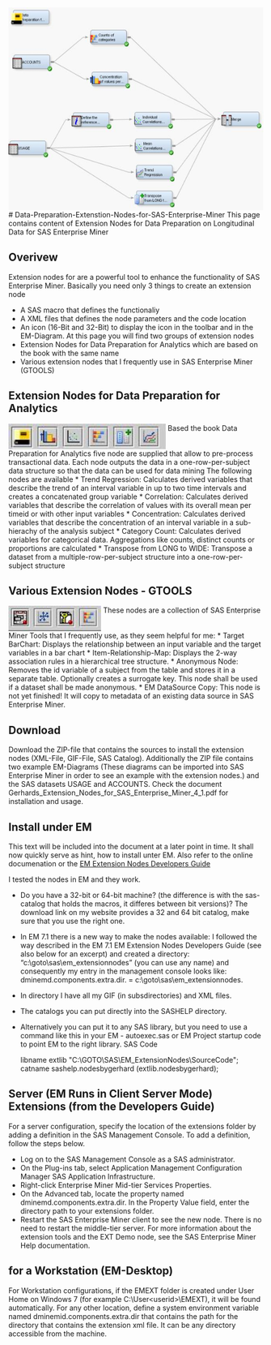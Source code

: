 <img src='ExtensionNode_DataPrep_Large.jpg' align='right' height="400">
# Data-Preparation-Extenstion-Nodes-for-SAS-Enterprise-Miner
This page contains content of Extension Nodes for Data Preparation on Longitudinal Data for SAS Enterprise Miner 

## Overivew
Extension nodes for are a powerful tool to enhance the functionality of SAS Enterprise Miner.
Basically you need only 3 things to create an extension node
* A SAS macro that defines the functionaliy
* A XML files that defines the node parameters and the code location
* An icon (16-Bit and 32-Bit) to display the icon in the toolbar and in the EM-Diagram.
At this page you will find two groups of extension nodes
* Extension Nodes for Data Preparation for Analytics which are based on the book with the same name
* Various extension nodes that I frequently use in SAS Enterprise Miner (GTOOLS)

## Extension Nodes for Data Preparation for Analytics
<img src='ExtensionNodes_DataPrep_Small.jpg' align='top' height="50">
Based the book Data Preparation for Analytics five node are supplied that allow to pre-process transactional data.
Each node outputs the data in a one-row-per-subject data structure so that the data can be used for data mining
The following nodes are available
* Trend Regression: Calculates derived variables that describe the trend of an interval variable in up to two time intervals and creates a concatenated group variable
* Correlation: Calculates derived variables that describe the correlation of values with its overall mean per timeid or with other input variables
* Concentration: Calculates derived variables that describe the concentration of an interval variable in a sub-hierachy of the analysis subject
* Category Count: Calculates derived variables for categorical data. Aggregations like counts, distinct counts or proportions are calculated
* Transpose from LONG to WIDE: Transpose a dataset from a multiple-row-per-subject structure into a one-row-per-subject structure

## Various Extension Nodes - GTOOLS
<img src='ExtensionNodes_Gtools_small.jpg' align='top' height="50">
These nodes are a collection of SAS Enterprise Miner Tools that I frequently use, as they seem helpful for me:
* Target BarChart: Displays the relationship between an input variable and the target variables in a bar chart
* Item-Relationship-Map: Displays the 2-way association rules in a hierarchical tree structure.
* Anonymous Node: Removes the id variable of a subject from the table and stores it in a separate table. Optionally creates a surrogate key. This node shall be used if a dataset shall be made anonymous.
* EM DataSource Copy: This node is not yet finished! It will copy to metadata of an existing data source in SAS Enterprise Miner.

## Download
Download the ZIP-file that contains the sources to install the extension nodes (XML-File, GIF-File, SAS Catalog). Additionally the ZIP file contains two example EM-Diagrams (These diagrams can be imported into SAS Enterprise Miner in order to see an example with the extension nodes.) and the SAS datasets USAGE and ACCOUNTS. Check the document Gerhards_Extension_Nodes_for_SAS_Enterprise_Miner_4_1.pdf for installation and usage.

## Install under EM
This text will be included into the document at a later point in time. It shall now quickly serve as hint, how to install unter EM.
Also refer to the online documenation or the [EM Extension Nodes Developers Guide](https://support.sas.com/documentation/cdl/en/emxndg/67980/PDF/default/emxndg.pdf)

I tested the nodes in EM and they work.
* Do you have a 32-bit or 64-bit machine? (the difference is with the sas-catalog that holds the macros, it differes between bit versions)? The download link on my website provides a 32 and 64 bit catalog, make sure that you use the right one.
* In EM 7.1 there is a new way to make the nodes available: I followed the way described in the EM 7.1 EM Extension Nodes Developers Guide (see also below for an excerpt) and created a directory: “c:\goto\sas\em_extensionnodes” (you can use any name) and consequently my entry in the management console looks like: dminemd.components.extra.dir. = c:\goto\sas\em_extensionnodes.
* In directory I have all my GIF (in subsdirectories) and XML files.
* The catalogs you can put directly into the SASHELP directory.
* Alternatively you can put it to any SAS library, but you need to use a command like this in your EM - autoexec.sas or EM Project startup code to point EM to the right library.
SAS Code

    libname extlib "C:\GOTO\SAS\EM_ExtensionNodes\SourceCode";
    catname sashelp.nodesbygerhard (extlib.nodesbygerhard);
    
## Server (EM Runs in Client Server Mode) Extensions (from the Developers Guide)
For a server configuration, specify the location of the extensions folder by adding a definition in the SAS Management Console. To add a definition, follow the steps below.
* Log on to the SAS Management Console as a SAS administrator.
* On the Plug-ins tab, select Application Management Configuration Manager SAS Application Infrastructure. 
* Right-click Enterprise Miner Mid-tier Services Properties.
* On the Advanced tab, locate the property named dminemd.components.extra.dir. In the Property Value field, enter the directory path to your extensions folder.
* Restart the SAS Enterprise Miner client to see the new node. There is no need to restart the middle-tier server.
For more information about the extension tools and the EXT Demo node, see the SAS Enterprise Miner Help documentation.

## for a Workstation (EM-Desktop)
For Workstation configurations, if the EMEXT folder is created under User Home on Windows 7 (for example C:\User\<userid>\EMEXT), it will be found automatically. For any other location, define a system environment variable named dminemid.components.extra.dir that contains the path for the directory that contains the extension xml file. It can be any directory accessible from the machine.
